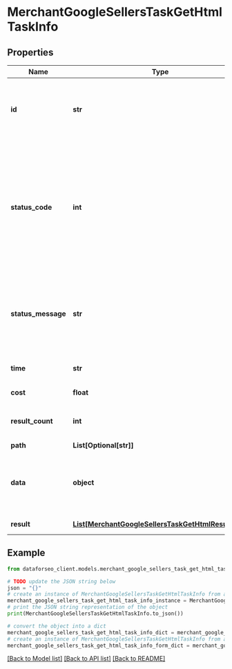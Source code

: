 # MerchantGoogleSellersTaskGetHtmlTaskInfo


## Properties

Name | Type | Description | Notes
------------ | ------------- | ------------- | -------------
**id** | **str** | task identifier unique task identifier in our system in the UUID format | [optional] 
**status_code** | **int** | status code of the task generated by DataForSEO, can be within the following range: 10000-60000 you can find the full list of the response codes here | [optional] 
**status_message** | **str** | informational message of the task you can find the full list of general informational messages here | [optional] 
**time** | **str** | execution time, seconds | [optional] 
**cost** | **float** | total tasks cost, USD | [optional] 
**result_count** | **int** | number of elements in the result array | [optional] 
**path** | **List[Optional[str]]** | URL path | [optional] 
**data** | **object** | contains the same parameters that you specified in the POST request | [optional] 
**result** | [**List[MerchantGoogleSellersTaskGetHtmlResultInfo]**](MerchantGoogleSellersTaskGetHtmlResultInfo.md) | array of results | [optional] 

## Example

```python
from dataforseo_client.models.merchant_google_sellers_task_get_html_task_info import MerchantGoogleSellersTaskGetHtmlTaskInfo

# TODO update the JSON string below
json = "{}"
# create an instance of MerchantGoogleSellersTaskGetHtmlTaskInfo from a JSON string
merchant_google_sellers_task_get_html_task_info_instance = MerchantGoogleSellersTaskGetHtmlTaskInfo.from_json(json)
# print the JSON string representation of the object
print(MerchantGoogleSellersTaskGetHtmlTaskInfo.to_json())

# convert the object into a dict
merchant_google_sellers_task_get_html_task_info_dict = merchant_google_sellers_task_get_html_task_info_instance.to_dict()
# create an instance of MerchantGoogleSellersTaskGetHtmlTaskInfo from a dict
merchant_google_sellers_task_get_html_task_info_form_dict = merchant_google_sellers_task_get_html_task_info.from_dict(merchant_google_sellers_task_get_html_task_info_dict)
```
[[Back to Model list]](../README.md#documentation-for-models) [[Back to API list]](../README.md#documentation-for-api-endpoints) [[Back to README]](../README.md)


